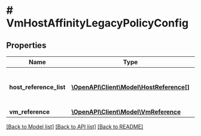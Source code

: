 # # VmHostAffinityLegacyPolicyConfig

## Properties

Name | Type | Description | Notes
------------ | ------------- | ------------- | -------------
**host_reference_list** | [**\OpenAPI\Client\Model\HostReference[]**](HostReference.md) | List of host references which are affined to VM. | [optional]
**vm_reference** | [**\OpenAPI\Client\Model\VmReference**](VmReference.md) |  | [optional]

[[Back to Model list]](../../README.md#models) [[Back to API list]](../../README.md#endpoints) [[Back to README]](../../README.md)

